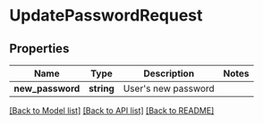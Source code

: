 # UpdatePasswordRequest

## Properties
Name | Type | Description | Notes
------------ | ------------- | ------------- | -------------
**new_password** | **string** | User&#39;s new password | 

[[Back to Model list]](../README.md#documentation-for-models) [[Back to API list]](../README.md#documentation-for-api-endpoints) [[Back to README]](../README.md)


